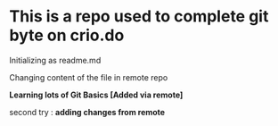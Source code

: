 # This is a repo used to complete git byte on crio.do

Initializing as readme.md

Changing content of the file in remote repo

 **Learning lots of Git Basics [Added via remote]** 

second try : **adding changes from remote**

